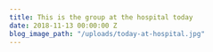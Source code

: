 ```yaml
---
title: This is the group at the hospital today
date: 2018-11-13 00:00:00 Z
blog_image_path: "/uploads/today-at-hospital.jpg"
---
```


